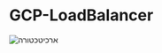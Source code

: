 # GCP-LoadBalancer
![ארכיטכטורה](https://user-images.githubusercontent.com/62027515/148809542-579538b7-ef55-43a8-a395-41daacfd3fa9.png)
